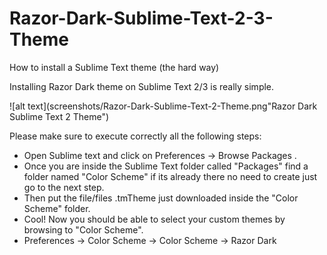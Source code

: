 # Razor-Dark-Sublime-Text-2-3-Theme
How to install a Sublime Text theme (the hard way)

Installing Razor Dark theme on Sublime Text 2/3 is really simple.

![alt text](screenshots/Razor-Dark-Sublime-Text-2-Theme.png"Razor Dark Sublime Text 2 Theme")

Please make sure to execute correctly all the following steps:

- Open Sublime text and click on Preferences -> Browse Packages .
- Once you are inside the Sublime Text folder called "Packages" find a folder named "Color Scheme" if its already there no need to create just go to the next step.
- Then put the file/files .tmTheme just downloaded inside the "Color Scheme" folder.
- Cool! Now you should be able to select your custom themes by browsing to "Color Scheme". 
- Preferences -> Color Scheme -> Color Scheme -> Razor Dark 
